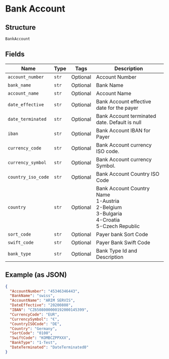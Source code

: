 
# Bank Account

## Structure

`BankAccount`

## Fields

| Name | Type | Tags | Description |
|  --- | --- | --- | --- |
| `account_number` | `str` | Optional | Account Number |
| `bank_name` | `str` | Optional | Bank Name |
| `account_name` | `str` | Optional | Account Name |
| `date_effective` | `str` | Optional | Bank Account effective date for the payer |
| `date_terminated` | `str` | Optional | Bank Account terminated date. Default is null |
| `iban` | `str` | Optional | Bank Account IBAN for Payer |
| `currency_code` | `str` | Optional | Bank Account currency ISO code. |
| `currency_symbol` | `str` | Optional | Bank Account currency Symbol. |
| `country_iso_code` | `str` | Optional | Bank Account Country ISO Code |
| `country` | `str` | Optional | Bank Account Country Name<br>1-Austria<br>2-Belgium<br>3-Bulgaria<br>4-Croatia<br>5-Czech Republic |
| `sort_code` | `str` | Optional | Payer bank Sort Code |
| `swift_code` | `str` | Optional | Payer Bank Swift Code |
| `bank_type` | `str` | Optional | Bank Type Id and Description |

## Example (as JSON)

```json
{
  "AccountNumber": "45346346443",
  "BankName": "swiss",
  "AccountName": "ARIM SERVIS",
  "DateEffective": "20200808",
  "IBAN": "CZ6508000000192000145399",
  "CurrencyCode": "EUR",
  "CurrencySymbol": "€",
  "CountryISOCode": "DE",
  "Country": "Germany",
  "SortCode": "0100",
  "SwiftCode": "KOMBCZPPXXX",
  "BankType": "1-Test",
  "DateTerminated": "DateTerminated0"
}
```


